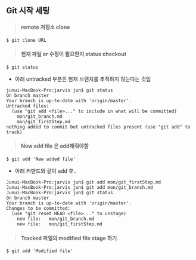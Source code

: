 Git 시작 세팅
-------------

>#### remote 저장소 clone
~~~~
$ git clone URL
~~~~

>#### 현재 파일 or 수정이 필요한지 status checkout
~~~~
$ git status
~~~~
* 아래 untracked 부분은 현재 브랜치를 추적하지 않는다는 것임
~~~~
junui-MacBook-Pro:jarvis jun$ git status
On branch master
Your branch is up-to-date with 'origin/master'.
Untracked files:
  (use "git add <file>..." to include in what will be committed)
	mon/git_branch.md
	mon/git_firstStep.md
nothing added to commit but untracked files present (use "git add" to track)
~~~~

>#### New add file 은 add해줘야함
~~~~
$ git add 'New added file'
~~~~
* 아래 커맨드와 같이 add 후..
~~~~
Junui-MacBook-Pro:jarvis jun$ git add mon/git_firstStep.md
Junui-MacBook-Pro:jarvis jun$ git add mon/git_branch.md
Junui-MacBook-Pro:jarvis jun$ git status
On branch master
Your branch is up-to-date with 'origin/master'.
Changes to be committed:
  (use "git reset HEAD <file>..." to unstage)
	new file:   mon/git_branch.md
	new file:   mon/git_firstStep.md
~~~~

>#### Tracked 파일의 modified file stage 하기
~~~~
$ git add 'Modified file'
~~~~
